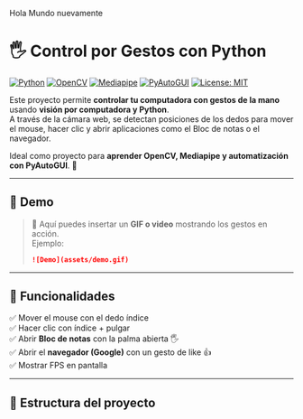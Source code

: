 Hola Mundo nuevamente


# 🖐️ Control por Gestos con Python

[![Python](https://img.shields.io/badge/Python-3.9%2B-blue)](https://www.python.org/)
[![OpenCV](https://img.shields.io/badge/OpenCV-4.7-green)](https://opencv.org/)
[![Mediapipe](https://img.shields.io/badge/Mediapipe-0.10-orange)](https://developers.google.com/mediapipe)
[![PyAutoGUI](https://img.shields.io/badge/Automation-PyAutoGUI-red)](https://pyautogui.readthedocs.io/en/latest/)
[![License: MIT](https://img.shields.io/badge/License-MIT-yellow.svg)](LICENSE)

Este proyecto permite **controlar tu computadora con gestos de la mano** usando **visión por computadora y Python**.  
A través de la cámara web, se detectan posiciones de los dedos para mover el mouse, hacer clic y abrir aplicaciones como el Bloc de notas o el navegador.  

Ideal como proyecto para **aprender OpenCV, Mediapipe y automatización con PyAutoGUI**. 🚀  

---

## 🎥 Demo

> 📌 Aquí puedes insertar un **GIF o video** mostrando los gestos en acción.  
> Ejemplo:  
> ```markdown
> ![Demo](assets/demo.gif)
> ```

---

## 🚀 Funcionalidades

✅ Mover el mouse con el dedo índice  
✅ Hacer clic con índice + pulgar  
✅ Abrir **Bloc de notas** con la palma abierta 🖐️  
✅ Abrir el **navegador (Google)** con un gesto de like 👍  
✅ Mostrar FPS en pantalla  

---

## 📂 Estructura del proyecto

